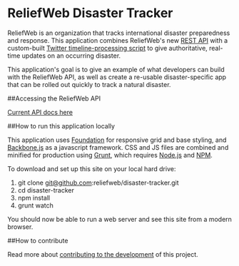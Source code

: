 ReliefWeb Disaster Tracker
======================

ReliefWeb is an organization that tracks international disaster preparedness and response. This application combines ReliefWeb's new [REST API](http://labs.reliefweb.int/) with a custom-built [Twitter timeline-processing script](https://github.com/developmentseed/twitter-server) to give authoritative, real-time updates on an occurring disaster.

This application's goal is to give an example of what developers can build with the ReliefWeb API, as well as create a re-usable disaster-specific app that can be rolled out quickly to track a natural disaster.

##Accessing the ReliefWeb API

[Current API docs here](http://apidoc.rwlabs.org/)

##How to run this application locally

This application uses [Foundation](http://foundation.zurb.com/) for responsive grid and base styling, and [Backbone.js](http://backbonejs.org) as a javascript framework. CSS and JS files are combined and minified for production using [Grunt](http://gruntjs.com/installing-grunt), which requires [Node.js](http://nodejs.org/) and [NPM](http://www.joyent.com/blog/installing-node-and-npm/).

To download and set up this site on your local hard drive:

1. git clone git@github.com:reliefweb/disaster-tracker.git
2. cd disaster-tracker
3. npm install
4. grunt watch

You should now be able to run a web server and see this site from a modern browser.

##How to contribute

Read more about [contributing to the development](https://github.com/reliefweb/ebola-tracker/blob/master/CONTRIBUTING.md) of this project.
